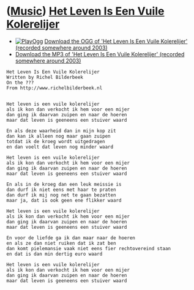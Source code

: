 # ([Music](Music.htm)) [Het Leven Is Een Vuile Kolerelijer](SongHetLevenIsEenVuileKolerelijer.htm)

-   [![PlayOgg](http://static.fsf.org/playogg/Play_ogg_80x15.png "I support PlayOgg!")](http://playogg.org)
    [Download the OGG of 'Het Leven Is Een Vuile Kolerelijer' (recorded
    somewhere around 2003)](CD03_07HetLevenIsEenVuileKolerelijer.ogg)
-   [Download the MP3 of 'Het Leven Is Een Vuile Kolerelijer' (recorded
    somewhere around 2003)](CD03_07HetLevenIsEenVuileKolerelijer.mp3)


```
Het Leven Is Een Vuile Kolerelijer
Written by Richel Bilderbeek
On the ???
From http://www.richelbilderbeek.nl


Het leven is een vuile kolerelijer
als ik kon dan verkocht ik hem voor een mijer
dan ging ik daarvan zuipen en naar de hoeren
maar dat leven is geeneens een stuiver waard

En als deze waarheid dan in mijn kop zit
dan kan ik alleen nog maar gaan zuipen
totdat ik de kroeg wordt uitgedragen
en dan voelt dat leven nog minder waard

Het leven is een vuile kolerelijer
als ik kon dan verkocht ik hem voor een mijer
dan ging ik daarvan zuipen en naar de hoeren
maar dat leven is geeneens een stuiver waard

En als in de kroeg dan een leuk meissie is
dan durf ik niet eens met haar te praten
dan durf ik mij nog net te gaan bezatten
maar ja, dat is ook geen ene flikker waard

Het leven is een vuile kolerelijer
als ik kon dan verkocht ik hem voor een mijer
dan ging ik daarvan zuipen en naar de hoeren
maar dat leven is geeneens een stuiver waard

En voor de liefde ga ik dan maar naar de hoeren
en als ze dan niet ruiken dat ik zat ben
dan komt pielemansie vaak niet eens fier rechtovereind staan
en dat is dan min dertig euro waard

Het leven is een vuile kolerelijer
als ik kon dan verkocht ik hem voor een mijer
dan ging ik daarvan zuipen en naar de hoeren
maar dat leven is geeneens een stuiver waard
```
